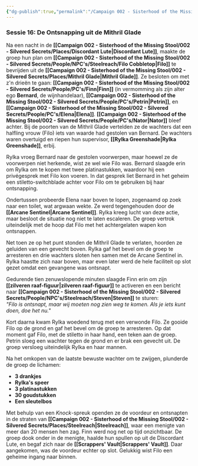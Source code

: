 ```yaml
---
{"dg-publish":true,"permalink":"/Campaign 002 - Sisterhood of the Missing Stool/002 - Silvered Secrets/Notes/Session recaps/Recap 016/"}
---
```


### Sessie 16: De Ontsnapping uit de Mithril Glade

Na een nacht in de **[[Campaign 002 - Sisterhood of the Missing Stool/002 - Silvered Secrets/Places/Discordant Lute\|Discordant Lute]]**, maakte de groep hun plan om **[[Campaign 002 - Sisterhood of the Missing Stool/002 - Silvered Secrets/People/NPC's/Steelreach/Filo Cobbletop\|Filo]]** te bevrijden uit de **[[Campaign 002 - Sisterhood of the Missing Stool/002 - Silvered Secrets/Places/Mithril Glade\|Mithril Glade]]**. Ze besloten om met z'n drieën te gaan: **[[Campaign 002 - Sisterhood of the Missing Stool/002 - Silvered Secrets/People/PC's/Finn\|Finn]]** (in vermomming als zijn alter ego **Bernard**, de wijnhandelaar), **[[Campaign 002 - Sisterhood of the Missing Stool/002 - Silvered Secrets/People/PC's/Petrin\|Petrin]]**, en **[[Campaign 002 - Sisterhood of the Missing Stool/002 - Silvered Secrets/People/PC's/Elena\|Elena]]**. **[[Campaign 002 - Sisterhood of the Missing Stool/002 - Silvered Secrets/People/PC's/Nator\|Nator]]** bleef achter. Bij de poorten van de Mithril Glade vertelden ze de wachters dat een halfling vrouw (Filo) iets van waarde had gestolen van Bernard. De wachters waren overtuigd en riepen hun supervisor, **[[Rylka Greenshade\|Rylka Greenshade]]**, erbij.

Rylka vroeg Bernard naar de gestolen voorwerpen, maar hoewel ze de voorwerpen niet herkende, wist ze wel wie Filo was. Bernard slaagde erin om Rylka om te kopen met twee platinastukken, waardoor hij een privégesprek met Filo kon voeren. In dat gesprek liet Bernard in het geheim een stiletto-switchblade achter voor Filo om te gebruiken bij haar ontsnapping.

Ondertussen probeerde Elena naar boven te lopen, zogenaamd op zoek naar een toilet, wat argwaan wekte. Ze werd tegengehouden door de **[[Arcane Sentinel\|Arcane Sentinel]]**. Rylka kreeg lucht van deze actie, maar besloot de situatie nog niet te laten escaleren. De groep vertrok uiteindelijk met de hoop dat Filo met het achtergelaten wapen kon ontsnappen.

Net toen ze op het punt stonden de Mithril Glade te verlaten, hoorden ze geluiden van een gevecht boven. Rylka gaf het bevel om de groep te arresteren en drie wachters sloten hen samen met de Arcane Sentinel in. Rylka haastte zich naar boven, maar even later werd de hele faciliteit op slot gezet omdat een gevangene was ontsnapt.

Gedurende tien zenuwslopende minuten slaagde Finn erin om zijn **[[zilveren raaf-figuur\|zilveren raaf-figuur]]** te activeren en een bericht naar **[[Campaign 002 - Sisterhood of the Missing Stool/002 - Silvered Secrets/People/NPC's/Steelreach/Steven\|Steven]]** te sturen:  
_"Filo is ontsnapt, maar wij moeten nog zien weg te komen. Als je iets kunt doen, doe het nu."_

Kort daarna kwam Rylka woedend terug met een verwonde Filo. Ze gooide Filo op de grond en gaf het bevel om de groep te arresteren. Op dat moment gaf Filo, met de stiletto in haar hand, een teken aan de groep. Petrin sloeg een wachter tegen de grond en er brak een gevecht uit. De groep versloeg uiteindelijk Rylka en haar mannen.

Na het omkopen van de laatste bewuste wachter om te zwijgen, plunderde de groep de lichamen:

- **3 drankjes**
- **Rylka's speer**
- **3 platinastukken**
- **30 goudstukken**
- **Een sleutelbos**

Met behulp van een _Knock_-spreuk openden ze de voordeur en ontsnapten in de straten van **[[Campaign 002 - Sisterhood of the Missing Stool/002 - Silvered Secrets/Places/Steelreach\|Steelreach]]**, waar een menigte van meer dan 20 mensen hen zag. Finn werd nog net op tijd onzichtbaar. De groep dook onder in de menigte, haalde hun spullen op uit de Discordant Lute, en begaf zich naar de **[[Scrappers' Vault\|Scrappers' Vault]]**. Daar aangekomen, was de voordeur echter op slot. Gelukkig wist Filo een geheime ingang naar binnen.